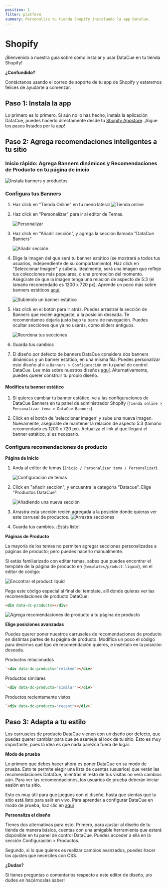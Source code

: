 ```yaml
---
position: 1
filter: platform
summary: Personaliza tu tienda Shopify instalando la app DataCue.
---
```


# Shopify

¡Bienvenido a nuestra guía sobre cómo instalar y usar DataCue en tu tienda Shopify! 

**¿Confundido?**

Contáctanos usando el correo de soporte de tu app de Shopify y estaremos felices de ayudarte a comenzar. 

## Paso 1: Instala la app

Lo primero es lo primero. Si aún no lo has hecho, instala la aplicación DataCue, puedes hacerlo directamente desde tu [Shopify Appstore](https://apps.shopify.com/datacue). ¡Sigue los pasos listados por la app!

## Paso 2: Agrega recomendaciones inteligentes a tu sitio

### Inicio rápido: Agrega Banners dinámicos y Recomendaciones de Producto en tu página de inicio

![Instala banners y productos](./images/shopify_add_recommendations.gif)

### Configura tus Banners

1. Haz click en "Tienda Online" en tu menú lateral
    ![Tienda online](./images/online_store.png)

2. Haz click en "Personalizar" para ir al editor de Temas. 

    ![Personalizar](./images/customize_btn.png)

3. Haz click en "Añadir sección", y agrega la sección llamada "DataCue Banners" 

    ![Añadir sección](./images/add_section_banners.png)

4. Elige la imagen del que será tu banner estático (se mostrará a todos tus usuarios, independiente de su comportamiento). Haz click en "Seleccionar Imagen" y súbela. Idealmente, será una imagen que refleje tus colecciones más populares, o una promoción del momento. Asegúrate de que la imagen tenga una relación de aspecto de 5:3 (el tamaño recomendado es 1200 x 720 px). Aprende un poco más sobre banners estáticos [aquí](/es/guide/banners.html#banner-estatico-relacion-de-aspecto-5-3).

   ![Subiendo un banner estático](./images/homepage_banners.png)

5. Haz click en el botón para ir atrás. Puedes arrastrar la sección de Banners que recién agregaste, a la posición deseada. Te recomendamos dejarla justo bajo tu barra de navegación. Puedes ocultar secciones que ya no usarás, como sliders antiguos.

    ![Reordena tus secciones](./images/drag_banners_products.gif)

6. Guarda tus cambios

7. El diseño por defecto de banners DataCue considera dos banners dinámicos y un banner estático, en una misma fila. Puedes personalizar este diseño al ir a `Banners > Configuración` en tu panel de control DataCue. Lee más sobre nuestros diseños [aquí](/es/guide/banners.html#disposicion-de-los-banners). Alternativamente, puedes querer construir tu propio diseño.

#### Modifica tu banner estático

1. Si quieres cambiar tu banner estático, ve a las configuraciones de DataCue Banners en tu panel de administrador Shopify (`Tienda online > Personalizar tema > DataCue Banners`).

2. Click en el botón de 'seleccionar imagen' y sube una nueva imagen. Nuevamente, asegúrate de mantener la relación de aspecto 5:3 (tamaño recomendado es 1200 x 720 px). Actualiza el link al que llegará el banner estático, si es necesario. 

### Configura recomendaciones de producto

**Página de Inicio**

1. Anda al editor de temas (`Inicio / Personalizar tema / Personalizar`).

   ![Configuración de temas](./images/customize_theme.png)

2. Click en "añadir sección", y encuentra la categoría "Datacue". Elige "Productos DataCue".

   ![Añadiendo una nueva sección](./images/add_section_products.png)

3. Arrastra esta sección recién agregada a la posición donde quieras ver este carrusel de productos. 
    ![Arrastra secciones](./images/drag_banners_products.gif)

4. Guarda tus cambios. ¡Estás listo!

**Páginas de Producto**

La mayoría de los temas no permiten agregar secciones personalizadas a páginas de producto; pero puedes hacerlo manualmente. 

Si estás familiarizado con editar temas, sabes que puedes encontrar el template de la página de producto en (`templates/product.liquid`), en el editor de código:

![Encontrar el product.liquid](./images/find_template.png)

Pega este código especial al final del template, allí donde quieras ver las recomendaciones de producto DataCue:

```html
<div data-dc-products></div>
```

![Agrega recomendaciones de producto a tu página de producto](./images/shopify_add_code_product_page.gif)


**Elige posiciones avanzadas**

Puedes querer poner nuestros carruseles de recomendaciones de producto en distintas partes de tu página de producto. Modifica un poco el código para decirnos qué tipo de recomendación quieres, e insértalo en la posición deseada. 

Productos relacionados

```html
`<div data-dc-products="related"></div>`
```

Productos similares

```html
`<div data-dc-products="similar"></div>`
```

Productos recientemente vistos

```html
`<div data-dc-products="recent"></div>`
```

## Paso 3: Adapta a tu estilo

Los carruseles de producto DataCue vienen con un dseño por defecto, que puedes querer cambiar para que se asemeje al look de tu sitio. Esto es muy importante, pues la idea es que nada parezca fuera de lugar. 

**Modo de prueba**

Lo primero que debes hacer ahora es poner DataCue en su modo de prueba. Esto te permite elegir una lista de cuentas (usuarios) que verán las recomendaciones DataCue, mientras el resto de tus visitas no verá cambios aún. Para ver las recomendaciones, los usuarios de prueba deberán iniciar sesión en tu sitio.

Esto es muy útil para que juegues con el diseño, hasta que sientas que tu sitio está listo para salir en vivo. Para aprender a configurar DataCue en modo de prueba, haz clic en [aquí](/es/install/testmode.html#establecer-datacue-en-modo-de-prueba)

**Personaliza el diseño**

Tienes dos alternativas para esto. Primero, para ajustar al diseño de tu tienda de manera básica, cuentas con una amigable herramienta que estará disponible en tu panel de control DataCue. Puedes acceder a ella en la sección Configuración > Productos.

Segundo, si lo que quieres es realizar cambios avanzados, puedes hacer los ajustes que necesites con CSS.

**¿Dudas?**

Si tienes preguntas o comentarios respecto a este editor de diseño, ¡no dudes en hacérnoslas saber!